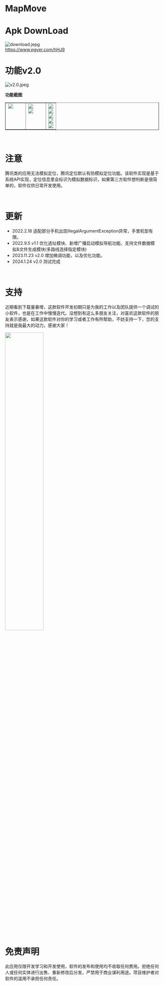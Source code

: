 # MapMove #

# Apk DownLoad

![download.jepg](./img/download.jpeg)<br>
<https://www.pgyer.com/hHJ9>
<br>

# 功能v2.0

![v2.0.jpeg](./img/v2.0.jpeg)<br>

**功能截图**<br>
<table border="1" >
    <tr valign="top">
        <td width="40%">
        <img src="./img/home_location.jpeg">
        </td>
        <td width="40%">
        <img src="./img/home_navi.jpeg"><br>
        <img src="./img/home_navi_multiple.png"><br>
        </td>
        <td width="20%">
        <img src="./img/floating_window.jpeg"><br>
        <img src="./img/floating_window_location.png"><br>
        <img src="./img/location_control_panel.jpeg"><br>
        <img src="./img/floating_window_navi.png"><br>
        <img src="./img/navi_control_panel.jpeg"><br>
        </td>
    </tr>
</table>
<br>

# 注意

腾讯类的应用无法模拟定位，腾讯定位默认有防模拟定位功能。该软件实现是基于系统API实现，定位信息里会标识为模拟数据标识，如果第三方软件想判断是很简单的，软件仅供日常开发使用。

<br>

# 更新

* 2022.2.18 适配部分手机出现IllegalArgumentException异常，手里机型有限。<br>
* 2022.9.5  v1.1 优化选址模块、新增广播启动模拟导航功能、支持文件数据模拟&文件生成模块(多路线选择指定模块)<br>
* 2023.11.23 v2.0 增加微调功能，以及优化功能。<br>
* 2024.1.24 v2.0 测试完成
<br>

# 支持
近期看到下载量暴增，这款软件开发初期只是为我的工作以及团队提供一个调试的小软件，也是在工作中慢慢迭代。没想到有这么多朋友关注，对喜欢这款软件的朋友表示感谢，如果这款软件对你的学习或者工作有所帮助，不妨支持一下，您的支持就是我最大的动力。感谢大家！
<div align="left"><img src="./img/wx.jpeg" width="50%"/></div>
<br>

# 免责声明
此应用仅限开发学习和开发使用，软件的发布和使用均不收取任何费用。拒绝任何人或任何实体进行出售、重新修改后分发，严禁用于商业谋利用途。项目维护者对软件的滥用不承担任何责任。
